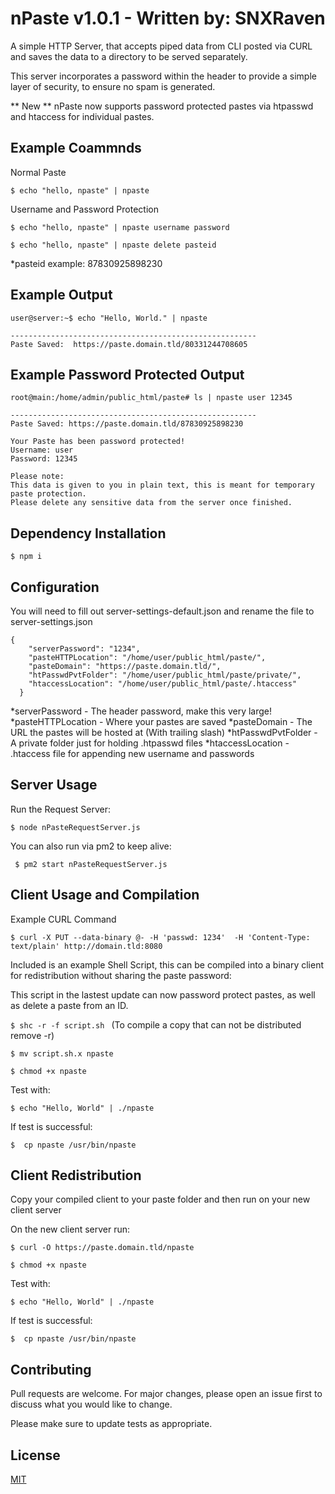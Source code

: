 # nPaste v1.0.1 - Written by: SNXRaven 
 
A simple HTTP Server, that accepts piped data from CLI posted via CURL and saves the data to a directory to be served separately. 

This server incorporates a password within the header to provide a simple layer of security, to ensure no spam is generated. 


** New ** 
nPaste now supports password protected pastes via htpasswd and htaccess for individual pastes.  

## Example Coammnds
Normal Paste

```$ echo "hello, npaste" | npaste```

Username and Password Protection

```$ echo "hello, npaste" | npaste username password```

```$ echo "hello, npaste" | npaste delete pasteid```

*pasteid example: 87830925898230

## Example Output

```
user@server:~$ echo "Hello, World." | npaste

-------------------------------------------------------
Paste Saved:  https://paste.domain.tld/80331244708605
```

## Example Password Protected Output

```
root@main:/home/admin/public_html/paste# ls | npaste user 12345

-------------------------------------------------------
Paste Saved: https://paste.domain.tld/87830925898230

Your Paste has been password protected!
Username: user
Password: 12345

Please note:
This data is given to you in plain text, this is meant for temporary paste protection. 
Please delete any sensitive data from the server once finished.

```

## Dependency Installation

```$ npm i```

## Configuration
You will need to fill out server-settings-default.json and rename the file to server-settings.json
```
{
    "serverPassword": "1234",
    "pasteHTTPLocation": "/home/user/public_html/paste/",
    "pasteDomain": "https://paste.domain.tld/",
    "htPasswdPvtFolder": "/home/user/public_html/paste/private/",
    "htaccessLocation": "/home/user/public_html/paste/.htaccess"
  }
```
*serverPassword - The header password, make this very large!
*pasteHTTPLocation - Where your pastes are saved
*pasteDomain - The URL the pastes will be hosted at (With trailing slash)
*htPasswdPvtFolder - A private folder just for holding .htpasswd files
*htaccessLocation - .htaccess file for appending new username and passwords


## Server Usage 
Run the Request Server:

```$ node nPasteRequestServer.js```                             

You can also run via pm2 to keep alive:

``` $ pm2 start nPasteRequestServer.js```


## Client Usage and Compilation 

Example CURL Command

```
$ curl -X PUT --data-binary @- -H 'passwd: 1234'  -H 'Content-Type: text/plain' http://domain.tld:8080
```
Included is an example Shell Script, this can be compiled into a binary client for redistribution without sharing the paste password:

This script in the lastest update can now password protect pastes, as well as delete a paste from an ID.


```$ shc -r -f script.sh ``` (To compile a copy that can not be distributed remove -r)

```$ mv script.sh.x npaste```

```$ chmod +x npaste```



Test with: 

```$ echo "Hello, World" | ./npaste```

If test is successful:

``` $  cp npaste /usr/bin/npaste ```

## Client Redistribution 

Copy your compiled client to your paste folder and then run on your new client server

On the new client server run:

```$ curl -O https://paste.domain.tld/npaste```

```$ chmod +x npaste```

Test with: 

```$ echo "Hello, World" | ./npaste```

If test is successful:

``` $  cp npaste /usr/bin/npaste ```
 

## Contributing
Pull requests are welcome. For major changes, please open an issue first to discuss what you would like to change.

Please make sure to update tests as appropriate.

## License
[MIT](https://choosealicense.com/licenses/mit/)


